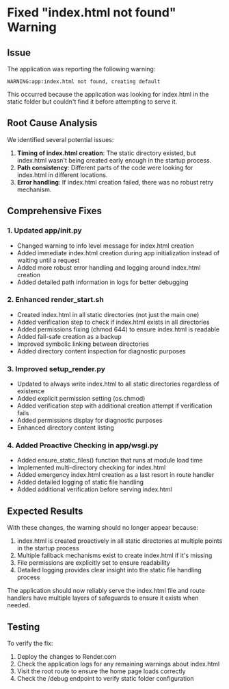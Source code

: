 # Fixed "index.html not found" Warning

## Issue

The application was reporting the following warning:

```
WARNING:app:index.html not found, creating default
```

This occurred because the application was looking for index.html in the static folder but couldn't find it before attempting to serve it.

## Root Cause Analysis

We identified several potential issues:

1. **Timing of index.html creation**: The static directory existed, but index.html wasn't being created early enough in the startup process.
2. **Path consistency**: Different parts of the code were looking for index.html in different locations.
3. **Error handling**: If index.html creation failed, there was no robust retry mechanism.

## Comprehensive Fixes

### 1. Updated app/**init**.py

- Changed warning to info level message for index.html creation
- Added immediate index.html creation during app initialization instead of waiting until a request
- Added more robust error handling and logging around index.html creation
- Added detailed path information in logs for better debugging

### 2. Enhanced render_start.sh

- Created index.html in all static directories (not just the main one)
- Added verification step to check if index.html exists in all directories
- Added permissions fixing (chmod 644) to ensure index.html is readable
- Added fail-safe creation as a backup
- Improved symbolic linking between directories
- Added directory content inspection for diagnostic purposes

### 3. Improved setup_render.py

- Updated to always write index.html to all static directories regardless of existence
- Added explicit permission setting (os.chmod)
- Added verification step with additional creation attempt if verification fails
- Added permissions display for diagnostic purposes
- Enhanced directory content listing

### 4. Added Proactive Checking in app/wsgi.py

- Added ensure_static_files() function that runs at module load time
- Implemented multi-directory checking for index.html
- Added emergency index.html creation as a last resort in route handler
- Added detailed logging of static file handling
- Added additional verification before serving index.html

## Expected Results

With these changes, the warning should no longer appear because:

1. index.html is created proactively in all static directories at multiple points in the startup process
2. Multiple fallback mechanisms exist to create index.html if it's missing
3. File permissions are explicitly set to ensure readability
4. Detailed logging provides clear insight into the static file handling process

The application should now reliably serve the index.html file and route handlers have multiple layers of safeguards to ensure it exists when needed.

## Testing

To verify the fix:

1. Deploy the changes to Render.com
2. Check the application logs for any remaining warnings about index.html
3. Visit the root route to ensure the home page loads correctly
4. Check the /debug endpoint to verify static folder configuration
